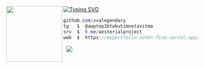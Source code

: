 [![Typing SVG](https://readme-typing-svg.herokuapp.com?font=Roboto+Mono&lines=xvalegendary+%7C+aesterial.xyz)](https://git.io/typing-svg)
<img align="left" src="https://upload.wikimedia.org/wikipedia/commons/thumb/3/34/Red_star.svg/220px-Red_star.svg.png" width="147"/> 

```csharp
github.com/xvalegendary    
tg   $  @awptop1btwbutimnotavitma
srv  $  t.me/aesterialproject
web  $  https://myportfolio-ashen-five.vercel.app/
```
&zwnj; 
&zwnj; 
![](https://komarev.com/ghpvc/?username=xvalegendary)
